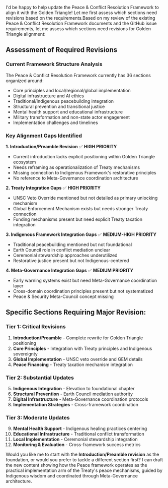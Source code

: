 I'd be happy to help update the Peace & Conflict Resolution Framework to align it with the Golden Triangle! Let me first assess which sections need revisions based on the requirements.Based on my review of the existing Peace & Conflict Resolution Framework documents and the GitHub issue requirements, let me assess which sections need revisions for Golden Triangle alignment:

## Assessment of Required Revisions

### Current Framework Structure Analysis
The Peace & Conflict Resolution Framework currently has 36 sections organized around:
- Core principles and local/regional/global implementation
- Digital infrastructure and AI ethics
- Traditional/Indigenous peacebuilding integration  
- Structural prevention and transitional justice
- Mental health support and educational infrastructure
- Military transformation and non-state actor engagement
- Implementation challenges and timelines

### Key Alignment Gaps Identified

**1. Introduction/Preamble Revision** ✅ **HIGH PRIORITY**
- Current introduction lacks explicit positioning within Golden Triangle ecosystem
- Needs reframing as operationalization of Treaty mechanisms
- Missing connection to Indigenous Framework's restorative principles
- No reference to Meta-Governance coordination architecture

**2. Treaty Integration Gaps** ✅ **HIGH PRIORITY**  
- UNSC Veto Override mentioned but not detailed as primary unlocking mechanism
- Global Enforcement Mechanism exists but needs stronger Treaty connection
- Funding mechanisms present but need explicit Treaty taxation integration

**3. Indigenous Framework Integration Gaps** ✅ **MEDIUM-HIGH PRIORITY**
- Traditional peacebuilding mentioned but not foundational
- Earth Council role in conflict mediation unclear
- Ceremonial stewardship approaches underutilized
- Restorative justice present but not Indigenous-centered

**4. Meta-Governance Integration Gaps** ✅ **MEDIUM PRIORITY**
- Early warning systems exist but need Meta-Governance coordination layer
- Cross-domain coordination principles present but not systematized
- Peace & Security Meta-Council concept missing

## Specific Sections Requiring Major Revision:

### **Tier 1: Critical Revisions**
1. **Introduction/Preamble** - Complete rewrite for Golden Triangle positioning
2. **Core Principles** - Integration with Treaty principles and Indigenous sovereignty
3. **Global Implementation** - UNSC veto override and GEM details
4. **Peace Financing** - Treaty taxation mechanism integration

### **Tier 2: Substantial Updates**  
5. **Indigenous Integration** - Elevation to foundational chapter
6. **Structural Prevention** - Earth Council mediation authority
7. **Digital Infrastructure** - Meta-Governance coordination protocols
8. **Implementation Strategies** - Cross-framework coordination

### **Tier 3: Moderate Updates**
9. **Mental Health Support** - Indigenous healing practices centering
10. **Educational Infrastructure** - Traditional conflict transformation
11. **Local Implementation** - Ceremonial stewardship integration
12. **Monitoring & Evaluation** - Cross-framework success metrics

Would you like me to start with the **Introduction/Preamble revision** as the foundation, or would you prefer to tackle a different section first? I can draft the new content showing how the Peace framework operates as the practical implementation arm of the Treaty's peace mechanisms, guided by Indigenous wisdom and coordinated through Meta-Governance architecture.


